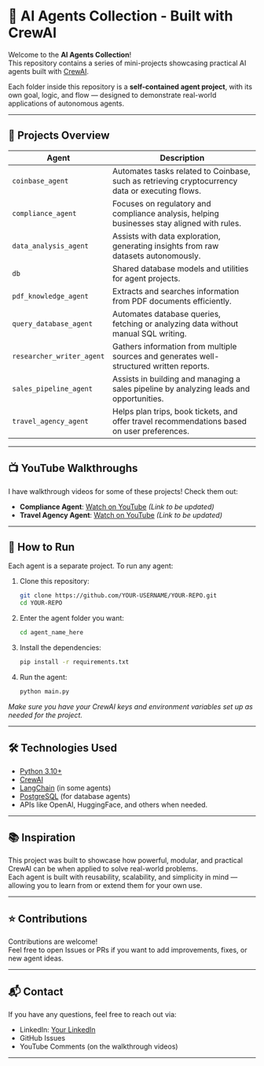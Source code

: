 # 🧠 AI Agents Collection - Built with CrewAI

Welcome to the **AI Agents Collection**!  
This repository contains a series of mini-projects showcasing practical AI agents built with [CrewAI](https://www.crewai.com/).

Each folder inside this repository is a **self-contained agent project**, with its own goal, logic, and flow — designed to demonstrate real-world applications of autonomous agents.

---

## 📂 Projects Overview

| Agent                  | Description                                                                                  |
|-------------------------|----------------------------------------------------------------------------------------------|
| `coinbase_agent`        | Automates tasks related to Coinbase, such as retrieving cryptocurrency data or executing flows. |
| `compliance_agent`      | Focuses on regulatory and compliance analysis, helping businesses stay aligned with rules.    |
| `data_analysis_agent`   | Assists with data exploration, generating insights from raw datasets autonomously.            |
| `db`                    | Shared database models and utilities for agent projects.                                     |
| `pdf_knowledge_agent`   | Extracts and searches information from PDF documents efficiently.                            |
| `query_database_agent`  | Automates database queries, fetching or analyzing data without manual SQL writing.             |
| `researcher_writer_agent` | Gathers information from multiple sources and generates well-structured written reports.    |
| `sales_pipeline_agent`  | Assists in building and managing a sales pipeline by analyzing leads and opportunities.        |
| `travel_agency_agent`   | Helps plan trips, book tickets, and offer travel recommendations based on user preferences.    |

---

## 📺 YouTube Walkthroughs

I have walkthrough videos for some of these projects! Check them out:

- **Compliance Agent**: [Watch on YouTube](#) *(Link to be updated)*
- **Travel Agency Agent**: [Watch on YouTube](#) *(Link to be updated)*

---

## 🚀 How to Run

Each agent is a separate project. To run any agent:

1. Clone this repository:
    ```bash
    git clone https://github.com/YOUR-USERNAME/YOUR-REPO.git
    cd YOUR-REPO
    ```

2. Enter the agent folder you want:
    ```bash
    cd agent_name_here
    ```

3. Install the dependencies:
    ```bash
    pip install -r requirements.txt
    ```

4. Run the agent:
    ```bash
    python main.py
    ```

*Make sure you have your CrewAI keys and environment variables set up as needed for the project.*

---

## 🛠 Technologies Used

- [Python 3.10+](https://www.python.org/)
- [CrewAI](https://www.crewai.com/)
- [LangChain](https://www.langchain.dev/) (in some agents)
- [PostgreSQL](https://www.postgresql.org/) (for database agents)
- APIs like OpenAI, HuggingFace, and others when needed.

---

## 📚 Inspiration

This project was built to showcase how powerful, modular, and practical CrewAI can be when applied to solve real-world problems.  
Each agent is built with reusability, scalability, and simplicity in mind — allowing you to learn from or extend them for your own use.

---

## ⭐️ Contributions

Contributions are welcome!  
Feel free to open Issues or PRs if you want to add improvements, fixes, or new agent ideas.

---

## 📬 Contact

If you have any questions, feel free to reach out via:

- LinkedIn: [Your LinkedIn](#)
- GitHub Issues
- YouTube Comments (on the walkthrough videos)

---

